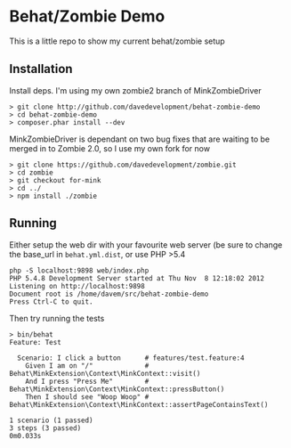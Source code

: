 Behat/Zombie Demo
=================

This is a little repo to show my current behat/zombie setup

Installation
------------

Install deps. I'm using my own zombie2 branch of MinkZombieDriver

```
> git clone http://github.com/davedevelopment/behat-zombie-demo
> cd behat-zombie-demo
> composer.phar install --dev
```

MinkZombieDriver is dependant on two bug fixes that are waiting to be merged in
to Zombie 2.0, so I use my own fork for now

```
> git clone https://github.com/davedevelopment/zombie.git
> cd zombie
> git checkout for-mink
> cd ../
> npm install ./zombie
```

Running
-------

Either setup the web dir with your favourite web server (be sure to change the
base_url in `behat.yml.dist`, or use PHP >5.4

```
php -S localhost:9898 web/index.php
PHP 5.4.8 Development Server started at Thu Nov  8 12:18:02 2012
Listening on http://localhost:9898
Document root is /home/davem/src/behat-zombie-demo
Press Ctrl-C to quit.
```

Then try running the tests

```
> bin/behat
Feature: Test

  Scenario: I click a button      # features/test.feature:4
    Given I am on "/"             # Behat\MinkExtension\Context\MinkContext::visit()
    And I press "Press Me"        # Behat\MinkExtension\Context\MinkContext::pressButton()
    Then I should see "Woop Woop" # Behat\MinkExtension\Context\MinkContext::assertPageContainsText()

1 scenario (1 passed)
3 steps (3 passed)
0m0.033s


```
